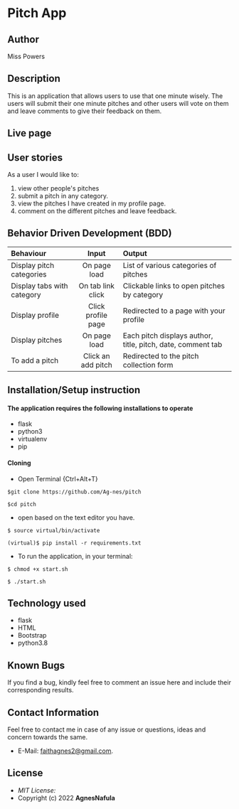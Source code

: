 # Pitch App

## Author

 Miss Powers

## Description

This is an application that allows users to use that one minute wisely. The users will submit their one minute pitches and other users will vote on them and leave comments to give their feedback on them.

## Live page


## User stories

As a user I would like to:

1. view other people's pitches
2. submit a pitch in any category.
3. view the pitches I have created in my profile page.
4. comment on the different pitches and leave feedback.
   
## Behavior Driven Development (BDD)

| Behaviour | Input |Output |
| :----------------| :-------------------:| :------------------|
| Display pitch categories| On page load | List of various categories of pitches |
| Display tabs with category | On tab link click | Clickable links to open pitches by category |
| Display profile | Click profile page | Redirected to a page with your profile |
| Display pitches | On page load | Each pitch displays author, title, pitch, date, comment tab |
| To add a pitch | Click an add pitch | Redirected to the pitch collection form |

## Installation/Setup instruction

#### The application requires the following installations to operate
* flask
* python3
* virtualenv
* pip
 
 #### Cloning

* Open Terminal {Ctrl+Alt+T}

```
$git clone https://github.com/Ag-nes/pitch
```
```
$cd pitch
```
* open based on the text editor you have.
  
```
$ source virtual/bin/activate
```
```
(virtual)$ pip install -r requirements.txt 
```
* To run the application, in your terminal:

```
$ chmod +x start.sh
```
```
$ ./start.sh
```

## Technology used

* flask
* HTML
* Bootstrap
* python3.8

## Known Bugs

If you find a bug, kindly feel free to comment an issue here and include their corresponding results.

## Contact  Information

 Feel free to contact me in case of any issue or questions, ideas and concern towards the same.
 * E-Mail: faithagnes2@gmail.com.

## License
* *MIT License:*
* Copyright (c) 2022 **AgnesNafula**

